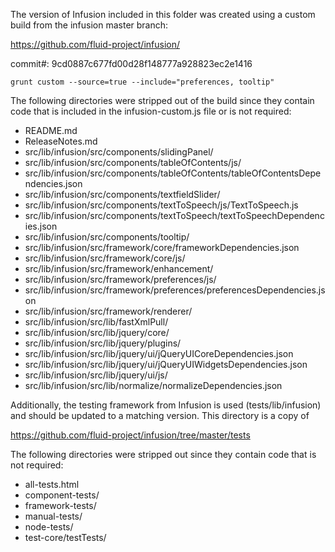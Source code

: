 The version of Infusion included in this folder was created using a custom build from the infusion master branch:

https://github.com/fluid-project/infusion/

commit#: 9cd0887c677fd00d28f148777a928823ec2e1416

```
grunt custom --source=true --include="preferences, tooltip"
```

The following directories were stripped out of the build since they contain code that is included in the infusion-custom.js file or is not required:

* README.md
* ReleaseNotes.md
* src/lib/infusion/src/components/slidingPanel/
* src/lib/infusion/src/components/tableOfContents/js/
* src/lib/infusion/src/components/tableOfContents/tableOfContentsDependencies.json
* src/lib/infusion/src/components/textfieldSlider/
* src/lib/infusion/src/components/textToSpeech/js/TextToSpeech.js
* src/lib/infusion/src/components/textToSpeech/textToSpeechDependencies.json
* src/lib/infusion/src/components/tooltip/
* src/lib/infusion/src/framework/core/frameworkDependencies.json
* src/lib/infusion/src/framework/core/js/
* src/lib/infusion/src/framework/enhancement/
* src/lib/infusion/src/framework/preferences/js/
* src/lib/infusion/src/framework/preferences/preferencesDependencies.json
* src/lib/infusion/src/framework/renderer/
* src/lib/infusion/src/lib/fastXmlPull/
* src/lib/infusion/src/lib/jquery/core/
* src/lib/infusion/src/lib/jquery/plugins/
* src/lib/infusion/src/lib/jquery/ui/jQueryUICoreDependencies.json
* src/lib/infusion/src/lib/jquery/ui/jQueryUIWidgetsDependencies.json
* src/lib/infusion/src/lib/jquery/ui/js/
* src/lib/infusion/src/lib/normalize/normalizeDependencies.json

Additionally, the testing framework from Infusion is used (tests/lib/infusion) and should be updated to a matching version. This directory is a copy of

https://github.com/fluid-project/infusion/tree/master/tests

The following directories were stripped out since they contain code that is not required:

* all-tests.html
* component-tests/
* framework-tests/
* manual-tests/
* node-tests/
* test-core/testTests/
